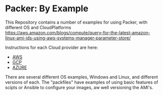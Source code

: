 # Packer: By Example

This Repository contains a number of examples for using Packer, with different OS and CloudPlatforms
<https://aws.amazon.com/blogs/compute/query-for-the-latest-amazon-linux-ami-ids-using-aws-systems-manager-parameter-store/>

Instructions for each Cloud provider are here:

- [AWS](AWS.MD)
- [GCP](GCP.MD)
- [AZURE](AZURE.MD)

There are several different OS examples, Windows and Linux, and different versions of each.
The "packfiles" have examples of using basic features of scipts or Ansible to configure your images, aw well versioning the AMI's.
